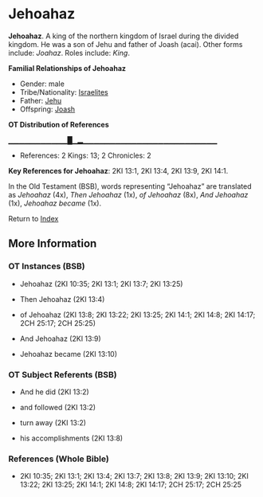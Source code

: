 # Jehoahaz
**Jehoahaz**. 
A king of the northern kingdom of Israel during the divided kingdom. He was a son of Jehu and father of Joash (acai). 
Other forms include: 
*Joahaz*. 
Roles include: 
_King_. 




**Familial Relationships of Jehoahaz**


* Gender: male
* Tribe/Nationality: [Israelites](../../../groups/md/acai/Israel.md)
* Father: [Jehu](Jehu.2.md)
* Offspring: [Joash](Joash.4.md)


**OT Distribution of References**

▁▁▁▁▁▁▁▁▁▁▁█▁▂▁▁▁▁▁▁▁▁▁▁▁▁▁▁▁▁▁▁▁▁▁▁▁▁▁
* References: 2 Kings: 13; 2 Chronicles: 2



**Key References for Jehoahaz**: 
2KI 13:1, 2KI 13:4, 2KI 13:9, 2KI 14:1. 


In the Old Testament (BSB), words representing “Jehoahaz” are translated as 
*Jehoahaz* (4x), *Then Jehoahaz* (1x), *of Jehoahaz* (8x), *And Jehoahaz* (1x), *Jehoahaz became* (1x). 




Return to [Index](00-Index.md)

## More Information

### OT Instances (BSB)

* Jehoahaz (2KI 10:35; 2KI 13:1; 2KI 13:7; 2KI 13:25)

* Then Jehoahaz (2KI 13:4)

* of Jehoahaz (2KI 13:8; 2KI 13:22; 2KI 13:25; 2KI 14:1; 2KI 14:8; 2KI 14:17; 2CH 25:17; 2CH 25:25)

* And Jehoahaz (2KI 13:9)

* Jehoahaz became (2KI 13:10)



### OT Subject Referents (BSB)

* And he did (2KI 13:2)

* and followed (2KI 13:2)

* turn away (2KI 13:2)

* his accomplishments (2KI 13:8)



### References (Whole Bible)

* 2KI 10:35; 2KI 13:1; 2KI 13:4; 2KI 13:7; 2KI 13:8; 2KI 13:9; 2KI 13:10; 2KI 13:22; 2KI 13:25; 2KI 14:1; 2KI 14:8; 2KI 14:17; 2CH 25:17; 2CH 25:25



